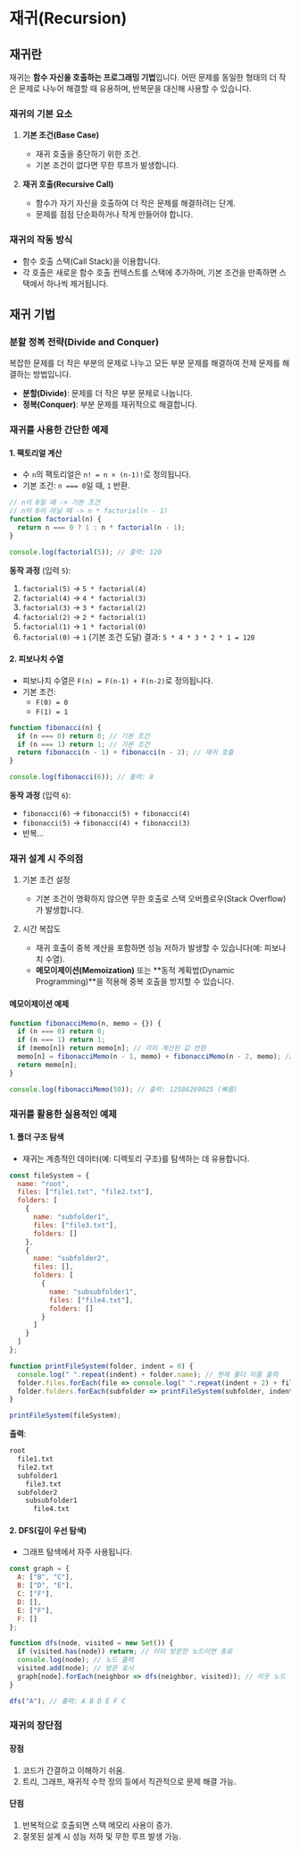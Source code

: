# 재귀(Recursion)


## 재귀란

재귀는 **함수 자신을 호출하는 프로그래밍 기법**입니다.
어떤 문제를 동일한 형태의 더 작은 문제로 나누어 해결할 때 유용하며, 반복문을 대신해 사용할 수 있습니다.


### 재귀의 기본 요소

1. **기본 조건(Base Case)**
   - 재귀 호출을 중단하기 위한 조건.
   - 기본 조건이 없다면 무한 루프가 발생합니다.

2. **재귀 호출(Recursive Call)**
   - 함수가 자기 자신을 호출하여 더 작은 문제를 해결하려는 단계.
   - 문제를 점점 단순화하거나 작게 만들어야 합니다.


### 재귀의 작동 방식

- 함수 호출 스택(Call Stack)을 이용합니다.
- 각 호출은 새로운 함수 호출 컨텍스트를 스택에 추가하며, 기본 조건을 만족하면 스택에서 하나씩 제거됩니다.


## 재귀 기법


### 분할 정복 전략(Divide and Conquer)

복잡한 문제를 더 작은 부분의 문제로 나누고 모든 부분 문제를 해결하여 전체 문제를 해결하는 방법입니다.

- **분할(Divide)**: 문제를 더 작은 부분 문제로 나눕니다.
- **정복(Conquer)**: 부분 문제를 재귀적으로 해결합니다.


### 재귀를 사용한 간단한 예제


#### 1. **팩토리얼 계산**

- 수 `n`의 팩토리얼은 `n! = n × (n-1)!`로 정의됩니다.
- 기본 조건: `n === 0`일 때, `1` 반환.

```javascript
// n이 0일 때 -> 기본 조건
// n이 0이 아닐 때 -> n * factorial(n - 1)
function factorial(n) {
  return n === 0 ? 1 : n * factorial(n - 1);
}

console.log(factorial(5)); // 출력: 120
```

**동작 과정** (입력 `5`):

1. `factorial(5)` → `5 * factorial(4)`
2. `factorial(4)` → `4 * factorial(3)`
3. `factorial(3)` → `3 * factorial(2)`
4. `factorial(2)` → `2 * factorial(1)`
5. `factorial(1)` → `1 * factorial(0)`
6. `factorial(0)` → `1` (기본 조건 도달)
   결과: `5 * 4 * 3 * 2 * 1 = 120`


#### 2. **피보나치 수열**

- 피보나치 수열은 `F(n) = F(n-1) + F(n-2)`로 정의됩니다.
- 기본 조건:
  - `F(0) = 0`
  - `F(1) = 1`

```javascript
function fibonacci(n) {
  if (n === 0) return 0; // 기본 조건
  if (n === 1) return 1; // 기본 조건
  return fibonacci(n - 1) + fibonacci(n - 2); // 재귀 호출
}

console.log(fibonacci(6)); // 출력: 8
```

**동작 과정** (입력 `6`):

- `fibonacci(6)` → `fibonacci(5) + fibonacci(4)`
- `fibonacci(5)` → `fibonacci(4) + fibonacci(3)`
- 반복...


### 재귀 설계 시 주의점

1. 기본 조건 설정
   - 기본 조건이 명확하지 않으면 무한 호출로 스택 오버플로우(Stack Overflow)가 발생합니다.

2. 시간 복잡도
   - 재귀 호출이 중복 계산을 포함하면 성능 저하가 발생할 수 있습니다(예: 피보나치 수열).
   - **메모이제이션(Memoization)** 또는 **동적 계획법(Dynamic Programming)**을 적용해 중복 호출을 방지할 수 있습니다.


#### 메모이제이션 예제

```javascript
function fibonacciMemo(n, memo = {}) {
  if (n === 0) return 0;
  if (n === 1) return 1;
  if (memo[n]) return memo[n]; // 이미 계산된 값 반환
  memo[n] = fibonacciMemo(n - 1, memo) + fibonacciMemo(n - 2, memo); // 계산 후 저장
  return memo[n];
}

console.log(fibonacciMemo(50)); // 출력: 12586269025 (빠름)
```


### 재귀를 활용한 실용적인 예제


#### 1. **폴더 구조 탐색**

- 재귀는 계층적인 데이터(예: 디렉토리 구조)를 탐색하는 데 유용합니다.

```javascript
const fileSystem = {
  name: "root",
  files: ["file1.txt", "file2.txt"],
  folders: [
    {
      name: "subfolder1",
      files: ["file3.txt"],
      folders: []
    },
    {
      name: "subfolder2",
      files: [],
      folders: [
        {
          name: "subsubfolder1",
          files: ["file4.txt"],
          folders: []
        }
      ]
    }
  ]
};

function printFileSystem(folder, indent = 0) {
  console.log(" ".repeat(indent) + folder.name); // 현재 폴더 이름 출력
  folder.files.forEach(file => console.log(" ".repeat(indent + 2) + file)); // 파일 출력
  folder.folders.forEach(subfolder => printFileSystem(subfolder, indent + 2)); // 하위 폴더 탐색
}

printFileSystem(fileSystem);
```

**출력**:

```markdown
root
  file1.txt
  file2.txt
  subfolder1
    file3.txt
  subfolder2
    subsubfolder1
      file4.txt
```


#### 2. **DFS(깊이 우선 탐색)**

- 그래프 탐색에서 자주 사용됩니다.

```javascript
const graph = {
  A: ["B", "C"],
  B: ["D", "E"],
  C: ["F"],
  D: [],
  E: ["F"],
  F: []
};

function dfs(node, visited = new Set()) {
  if (visited.has(node)) return; // 이미 방문한 노드이면 종료
  console.log(node); // 노드 출력
  visited.add(node); // 방문 표시
  graph[node].forEach(neighbor => dfs(neighbor, visited)); // 이웃 노드 탐색
}

dfs("A"); // 출력: A B D E F C
```


### 재귀의 장단점


#### 장점

1. 코드가 간결하고 이해하기 쉬움.
2. 트리, 그래프, 재귀적 수학 정의 등에서 직관적으로 문제 해결 가능.


#### 단점

1. 반복적으로 호출되면 스택 메모리 사용이 증가.
2. 잘못된 설계 시 성능 저하 및 무한 루프 발생 가능.
